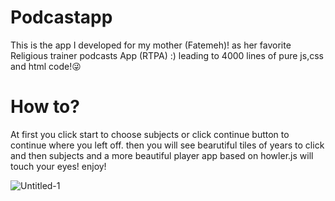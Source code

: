 # Podcastapp
This is the app I developed for my mother (Fatemeh)! as her favorite Religious trainer podcasts App (RTPA) :) 
leading to 4000 lines of pure js,css and html code!😜

# How to?
At first you click start to choose subjects or click continue button to continue where you left off.
then you will see bearutiful tiles of years to click and then subjects and a more beautiful player app based on howler.js will touch your eyes!
enjoy!

![Untitled-1](https://user-images.githubusercontent.com/59139628/168544399-3232a190-92cb-4b6f-8149-7ebdd06cc548.jpg)
